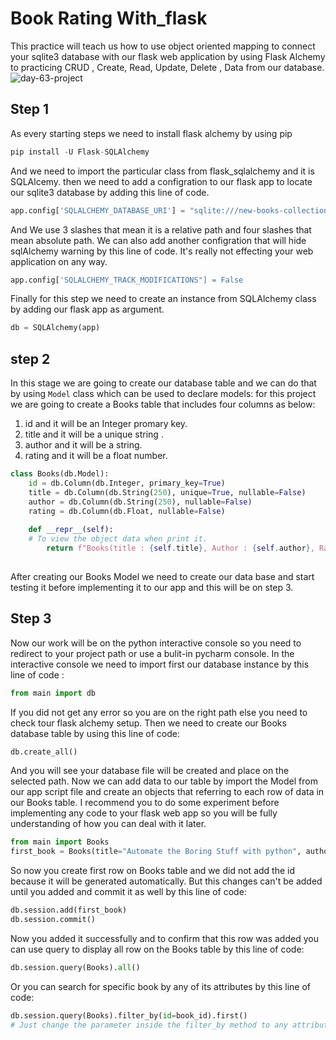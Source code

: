 # Book Rating With_flask
This practice will teach us how to use object oriented mapping to connect your sqlite3 database with our flask web application by using Flask Alchemy to practicing CRUD , Create, Read, Update, Delete , Data from our database.
![day-63-project](https://user-images.githubusercontent.com/57592040/160295073-a1bd343d-4e4c-4d36-ac3c-5f4049a0a141.gif)

## Step 1
As every starting steps we need to install flask alchemy by using pip 
```python
pip install -U Flask-SQLAlchemy
```
And we need to import the particular class from flask_sqlalchemy and it is SQLAlcemy.
then we need to add a configration to our flask app to locate our sqlite3 database by adding this line of code.
```python
app.config['SQLALCHEMY_DATABASE_URI'] = "sqlite:///new-books-collection.db"
```
And We use 3 slashes that mean it is a relative path and four slashes that mean absolute path.
We can also add another configration that will hide sqlAlchemy warning by this line of code. It's really not effecting your web application on any way.
```python
app.config['SQLALCHEMY_TRACK_MODIFICATIONS"] = False
```
Finally for this step we need to create an instance from SQLAlchemy class by adding our flask app as argument.
```python
db = SQLAlchemy(app)
```
## step 2
In this stage we are going to create our database table and we can do that by using `Model` class which can be used to declare models:
for this project we are going to create a Books table that includes four columns as below:
1. id and it will be an Integer promary key.
2. title and it will be a unique string .
3. author and it will be a string.
4. rating and it will be a float number.

```python
class Books(db.Model):
    id = db.Column(db.Integer, primary_key=True)
    title = db.Column(db.String(250), unique=True, nullable=False)
    author = db.Column(db.String(250), nullable=False)
    rating = db.Column(db.Float, nullable=False)
    
    def __repr__(self):
    # To view the object data when print it.
        return f"Books(title : {self.title}, Author : {self.author}, Rating : {self.rating}/10 )"
           
```
After creating our Books Model we need to create our data base and start testing it before implementing it to our app and this will be on step 3.
## Step 3
Now our work will be on the python interactive console so you need to redirect to your project path or use a bulit-in pycharm console.
In the interactive console we need to import first our database instance by this line of code :
```python 
from main import db
```
If you did not get any error so you are on the right path else you need to check tour flask alchemy setup.
Then we need to create our Books database table by using this line of code:
```python
db.create_all()
```
And you will see your database file will be created and place on the selected path.
Now we can add data to our table by import the Model from our app script file and create an objects that referring to each row of data in our Books table.
I recommend you to do some experiment before implementing any code to your flask web app so you will be fully understanding of how you can deal with it later.
```python 
from main import Books
first_book = Books(title="Automate the Boring Stuff with python", author="Al Sweigart", rating=10.0)
```
So now you create first row on Books table and we did not add the id because it will be generated automatically. 
But this changes can't be added until you added and commit it as well by this line of code:
```python
db.session.add(first_book)
db.session.commit()
```
Now you added it successfully and to confirm that this row was added you can use query to display all row on the Books table by this line of code:
```python
db.session.query(Books).all()
```
Or you can search for specific book by any of its attributes by this line of code:
```python
db.session.query(Books).filter_by(id=book_id).first()
# Just change the parameter inside the filter_by method to any attributes withen Books Model.
```

